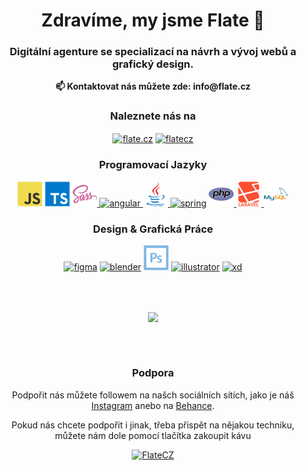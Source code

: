 <h1 align="center">Zdravíme, my jsme Flate 👋</h1>
<h3 align="center">
    Digitální agenture se specializací na návrh a vývoj webů a grafický design.
</h3>
<p align="center"><b>📫 Kontaktovat nás můžete zde: info@flate.cz</b></p>

<h3 align="center">Naleznete nás na</h3>
<p align="center">
<a href="https://instagram.com/flate.cz" target="blank"><img align="center" src="https://raw.githubusercontent.com/rahuldkjain/github-profile-readme-generator/master/src/images/icons/Social/instagram.svg" alt="flate.cz" height="30" width="40" /></a>
<a href="https://www.behance.net/flatecz" target="blank"><img align="center" src="https://raw.githubusercontent.com/rahuldkjain/github-profile-readme-generator/master/src/images/icons/Social/behance.svg" alt="flatecz" height="30" width="40" /></a>
</p>

<h3 align="center">Programovací Jazyky</h3>
<p align="center">
    <a href="https://developer.mozilla.org/en-US/docs/Web/JavaScript" target="_blank" rel="noreferrer"><img src="https://raw.githubusercontent.com/devicons/devicon/master/icons/javascript/javascript-original.svg" alt="javascript" width="40" height="40"/></a>
    <a href="https://www.typescriptlang.org/" target="_blank" rel="noreferrer"><img src="https://raw.githubusercontent.com/devicons/devicon/master/icons/typescript/typescript-original.svg" alt="typescript" width="40" height="40"/></a>
    <a href="https://sass-lang.com" target="_blank" rel="noreferrer"><img src="https://raw.githubusercontent.com/devicons/devicon/master/icons/sass/sass-original.svg" alt="sass" width="40" height="40"/> </a>
    <a href="https://angular.io" target="_blank" rel="noreferrer"><img src="https://angular.io/assets/images/logos/angular/angular.svg" alt="angular" width="40" height="40"/> </a>
    <a href="https://www.java.com" target="_blank" rel="noreferrer"><img src="https://raw.githubusercontent.com/devicons/devicon/master/icons/java/java-original.svg" alt="java" width="40" height="40"/> </a>
    <a href="https://spring.io/" target="_blank" rel="noreferrer"> <img src="https://www.vectorlogo.zone/logos/springio/springio-icon.svg" alt="spring" width="40" height="40"/></a>
    <a href="https://www.php.net" target="_blank" rel="noreferrer"><img src="https://raw.githubusercontent.com/devicons/devicon/master/icons/php/php-original.svg" alt="php" width="40" height="40"/> </a>
    <a href="https://laravel.com/" target="_blank" rel="noreferrer"><img src="https://raw.githubusercontent.com/devicons/devicon/master/icons/laravel/laravel-plain-wordmark.svg" alt="laravel" width="40" height="40"/> </a>
    <a href="https://www.mysql.com/" target="_blank" rel="noreferrer"><img src="https://raw.githubusercontent.com/devicons/devicon/master/icons/mysql/mysql-original-wordmark.svg" alt="mysql" width="40" height="40"/> </a> 
</p>

<h3 align="center">Design & Grafická Práce</h3>
<p align="center">
    <a href="https://www.figma.com/" target="_blank" rel="noreferrer"><img src="https://www.vectorlogo.zone/logos/figma/figma-icon.svg" alt="figma" width="40" height="40"/></a>
    <a href="https://www.blender.org/" target="_blank" rel="noreferrer"><img src="https://download.blender.org/branding/community/blender_community_badge_white.svg" alt="blender" width="40" height="40"/></a>
    <a href="https://www.photoshop.com/en" target="_blank" rel="noreferrer"><img src="https://raw.githubusercontent.com/devicons/devicon/master/icons/photoshop/photoshop-line.svg" alt="photoshop" width="40" height="40"/></a>
    <a href="https://www.adobe.com/in/products/illustrator.html" target="_blank" rel="noreferrer"><img src="https://www.vectorlogo.zone/logos/adobe_illustrator/adobe_illustrator-icon.svg" alt="illustrator" width="40" height="40"/></a>
    <a href="https://www.adobe.com/products/xd.html" target="_blank" rel="noreferrer"> <img src="https://cdn.worldvectorlogo.com/logos/adobe-xd.svg" alt="xd" width="40" height="40"/></a>
</p>

<br>
<br>
<p align="center">
<img align="center" width="50%" src="https://flate.cz/assets/Obrazky/landing_iamge.png"></img>
</p>
<br>
<br>
<div align="center">
    <h3 align="center">Podpora</h3>
    <p align="center">
        Podpořit nás můžete followem na našch sociálních sítích, jako je náš <a href="https://instagram.com/flate.cz" target="blank">Instagram</a> anebo na <a href="https://www.behance.net/flatecz" target="blank">Behance</a>.
    </p>
    <p align="center">Pokud nás chcete podpořit i jinak, třeba přispět na nějakou techniku, můžete nám dole pomocí tlačítka zakoupit kávu</p>
    <a href="https://www.buymeacoffee.com/FlateCZ"> <img src="https://cdn.buymeacoffee.com/buttons/v2/default-yellow.png" height="50" width="210" alt="FlateCZ"/></a>
</div>
